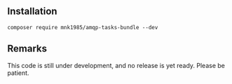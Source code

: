 ## Installation

```
composer require mnk1985/amqp-tasks-bundle --dev
```

## Remarks
This code is still under development, and no release is yet ready. Please be patient.

